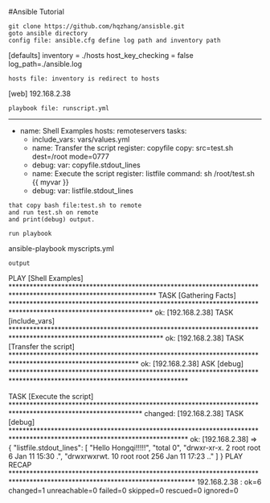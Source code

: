 #Ansible Tutorial
```
git clone https://github.com/hqzhang/ansisble.git
goto ansible directory
config file: ansible.cfg define log path and inventory path
```
[defaults]
inventory = ./hosts
host_key_checking = false
log_path=./ansible.log
```
hosts file: inventory is redirect to hosts
```
[web]
192.168.2.38
```
playbook file: runscript.yml
```
---
  - name: Shell Examples
    hosts: remoteservers
    tasks:
      - include_vars: vars/values.yml
      - name: Transfer the script
        register: copyfile
        copy: src=test.sh dest=/root mode=0777
      - debug:
          var: copyfile.stdout_lines
      - name: Execute the script
        register: listfile
        command: sh /root/test.sh {{ myvar }}
      - debug:
          var: listfile.stdout_lines
```
that copy bash file:test.sh to remote
and run test.sh on remote
and print(debug) output.

run playbook
```
ansible-playbook myscripts.yml
```
output
```
PLAY [Shell Examples] *****************************************************************************************************************
TASK [Gathering Facts] ****************************************************************************************************************
ok: [192.168.2.38]
TASK [include_vars] *******************************************************************************************************************
ok: [192.168.2.38]
TASK [Transfer the script] ************************************************************************************************************
ok: [192.168.2.38]
ASK [debug] **************************************************************************************************************************

TASK [Execute the script] *************************************************************************************************************
changed: [192.168.2.38]
TASK [debug] **************************************************************************************************************************
ok: [192.168.2.38] => {
    "listfile.stdout_lines": [
        "Hello Hongqi!!!!!",
        "total 0",
        "drwxr-xr-x.  2 root root   6 Jan 11 15:30 .",
        "drwxrwxrwt. 10 root root 256 Jan 11 17:23 .."
    ]
}
PLAY RECAP ****************************************************************************************************************************
192.168.2.38               : ok=6    changed=1    unreachable=0    failed=0    skipped=0    rescued=0    ignored=0   
```




